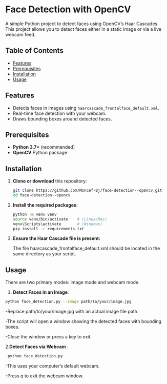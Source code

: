 # Face Detection with OpenCV

A simple Python project to detect faces using OpenCV’s Haar Cascades. This project allows you to detect faces either in a static image or via a live webcam feed.

## Table of Contents
- [Features](#features)
- [Prerequisites](#prerequisites)
- [Installation](#installation)
- [Usage](#usage)


## Features
- Detects faces in images using `haarcascade_frontalface_default.xml`.
- Real-time face detection with your webcam.
- Draws bounding boxes around detected faces.

## Prerequisites
- **Python 3.7+** (recommended)
- **OpenCV** Python package

## Installation

1. **Clone or download** this repository:
   ```bash
   git clone https://github.com/Moncef-Bj/face-detection--opencv.git
   cd face-detection--opencv
   ```
2. **Install the required packages:**
   ```bash
   python -m venv venv
   source venv/bin/activate    # (Linux/Mac)
   venv\Scripts\activate       # (Windows)
   pip install -r requirements.txt
   ```
4. **Ensure the Haar Cascade file is present:**
 
   The file haarcascade_frontalface_default.xml should be located in the same directory as your script.

## Usage ##

There are two primary modes: image mode and webcam mode.

1. **Detect Faces in an Image**:
   
  ```bash
  python face_detection.py --image path/to/your/image.jpg
   ```

-Replace path/to/your/image.jpg with an actual image file path.

-The script will open a window showing the detected faces with bounding boxes.

-Close the window or press a key to exit.

2.**Detect Faces via Webcam** :

   ```bash
    python face_detection.py
   ```

 -This uses your computer’s default webcam.

 -Press q to exit the webcam window.

 





